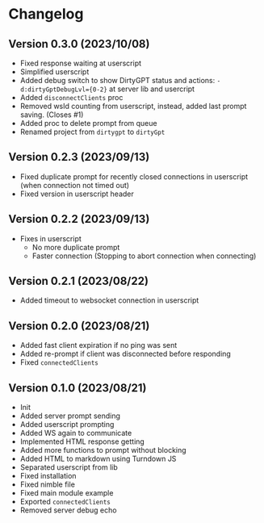 # Changelog

## Version 0.3.0 (2023/10/08)

- Fixed response waiting at userscript
- Simplified userscript
- Added debug switch to show DirtyGPT status and actions: `-d:dirtyGptDebugLvl={0-2}`
  at server lib and usercript
- Added `disconnectClients` proc
- Removed wsId counting from userscript, instead, added last prompt saving. (Closes #1)
- Added proc to delete prompt from queue
- Renamed project from `dirtygpt` to `dirtyGpt`

## Version 0.2.3 (2023/09/13)

- Fixed duplicate prompt for recently closed connections in userscript (when connection not timed out)
- Fixed version in userscript header

## Version 0.2.2 (2023/09/13)

- Fixes in userscript
  - No more duplicate prompt
  - Faster connection (Stopping to abort connection when connecting)

## Version 0.2.1 (2023/08/22)

- Added timeout to websocket connection in userscript

## Version 0.2.0 (2023/08/21)

- Added fast client expiration if no ping was sent
- Added re-prompt if client was disconnected before responding
- Fixed `connectedClients`

## Version 0.1.0 (2023/08/21)

- Init
- Added server prompt sending
- Added userscript prompting
- Added WS again to communicate
- Implemented HTML response getting
- Added more functions to prompt without blocking
- Added HTML to markdown using Turndown JS
- Separated userscript from lib
- Fixed installation
- Fixed nimble file
- Fixed main module example
- Exported `connectedClients`
- Removed server debug echo
